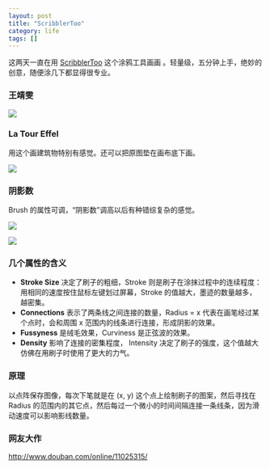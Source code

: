 ```yaml
---
layout: post
title: "ScribblerToo"
category: life
tags: []
---
```




这两天一直在用 [ScribblerToo](http://www.zefrank.com/scribbler/scribblertoo/) 这个涂鸦工具画画 。轻量级，五分钟上手，绝妙的创意，随便涂几下都显得很专业。 


### 王靖雯

![](http://ww4.sinaimg.cn/mw690/534218fftw1dut2ur7o15j.jpg)



### La Tour Effel

用这个画建筑物特别有感觉。还可以把原图垫在画布底下画。 


![](http://ww2.sinaimg.cn/mw690/534218fftw1dut2upz9msj.jpg)


### 阴影数

Brush 的属性可调，“阴影数”调高以后有种错综复杂的感觉。 

![](http://ww2.sinaimg.cn/mw690/534218fftw1dut2us4sndj.jpg)


![](http://ww4.sinaimg.cn/mw690/534218fftw1dut2urdq96j.jpg)



### 几个属性的含义

* **Stroke Size** 决定了刷子的粗细，Stroke 则是刷子在涂抹过程中的连续程度：用相同的速度按住鼠标左键划过屏幕，Stroke 的值越大，墨迹的数量越多，越密集。
* **Connections** 表示了两条线之间连接的数量，Radius = x 代表在画笔经过某个点时，会和周围 x 范围内的线条进行连接，形成阴影的效果。
* **Fussyness** 是绒毛效果，Curviness 是正弦波的效果。
* **Density** 影响了连接的密集程度， Intensity 决定了刷子的强度，这个值越大仿佛在用刷子时使用了更大的力气。 



### 原理

以点阵保存图像，每次下笔就是在 (x, y) 这个点上绘制刷子的图案，然后寻找在 Radius 的范围内的其它点，然后每过一个微小的时间间隔连接一条线条，因为滑动速度可以影响影线数量。 


### 网友大作

<a href="http://www.douban.com/online/11025315/">http://www.douban.com/online/11025315/</a>
